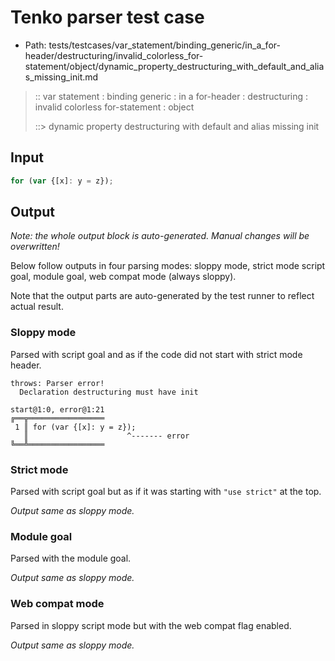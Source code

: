 # Tenko parser test case

- Path: tests/testcases/var_statement/binding_generic/in_a_for-header/destructuring/invalid_colorless_for-statement/object/dynamic_property_destructuring_with_default_and_alias_missing_init.md

> :: var statement : binding generic : in a for-header : destructuring : invalid colorless for-statement : object
>
> ::> dynamic property destructuring with default and alias missing init

## Input

`````js
for (var {[x]: y = z});
`````

## Output

_Note: the whole output block is auto-generated. Manual changes will be overwritten!_

Below follow outputs in four parsing modes: sloppy mode, strict mode script goal, module goal, web compat mode (always sloppy).

Note that the output parts are auto-generated by the test runner to reflect actual result.

### Sloppy mode

Parsed with script goal and as if the code did not start with strict mode header.

`````
throws: Parser error!
  Declaration destructuring must have init

start@1:0, error@1:21
╔══╦═════════════════
 1 ║ for (var {[x]: y = z});
   ║                      ^------- error
╚══╩═════════════════

`````

### Strict mode

Parsed with script goal but as if it was starting with `"use strict"` at the top.

_Output same as sloppy mode._

### Module goal

Parsed with the module goal.

_Output same as sloppy mode._

### Web compat mode

Parsed in sloppy script mode but with the web compat flag enabled.

_Output same as sloppy mode._
